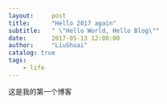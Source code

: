 ```yaml
---
layout:     post
title:      "Hello 2017 again"
subtitle:   " \"Hello World, Hello Blog\""
date:       2017-05-13 12:00:00
author:     "LiuShuai"
catalog: true
tags:
    - life
---
```



这是我的第一个博客

